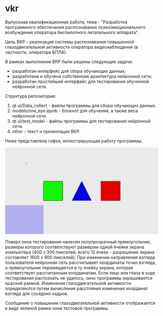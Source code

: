 # vkr

Выпускная квалификационная работа, тема - "Разработка программного обеспечения распознавания психоэмоционального возбуждения оператора беспилотного летательного аппарата".

Цель ВКР - реализация системы распознавания повышенной глазодвигательной активности оператора видеонаблюдения (в частности, оператора БПЛА).

В рамках выполнения ВКР были решены следующие задачи:
- разработан интерфейс для сбора обучающих данных;
- разработана и обучена собственная архитектура нейронной сети;
- разработан простейший интерфейс для тестирования обученной нейронной сети.

Структура репозитория:
1. qt ui/Data_collect - файлы программы для сбора обучающих данных. 
2. models/one_eye.ipynb - блокнот для обучения, а также веса нейронной сети.
3. qt ui/test_model - файлы программы для тестирования нейронной сети.
4. other - текст и презентация ВКР.

Ниже представлена гифка, иллюстрирующая работу программы.

![111](https://github.com/Vladislav-IS/vkr/blob/main/111.gif)

Поверх окна тестирования нанесен полупрозрачный прямоугольник, размеры которого соответствуют размерам одной ячейки экрана компьютера (400 х 300 пикселей; всего 12 ячеек - разрешение экрана составляет 1600 х 900 пикселей). При изменении направления взгляда пользователя нейронная сеть рассчитывает координаты точки взгляда, и прямоугольник перемещается в ту ячейку экрана, которая соответствует рассчитанным координатам. Если лицо или глаза в ходе тестирования распознать не удалось, окно программы окрашивается красной рамкой. Изменения глазодвигательной активности определяются путем вычисления расстояния изменения координат взгляда для соседних кадров. 

Сообщение о повышении глазодвигательной активности отображается в виде зеленой рамки окна тестовой программы.
